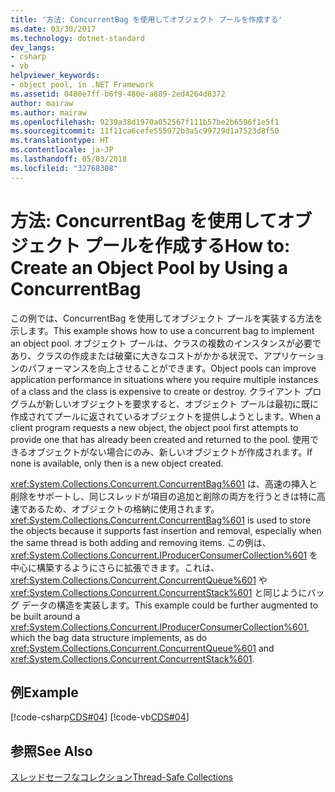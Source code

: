 ```yaml
---
title: '方法: ConcurrentBag を使用してオブジェクト プールを作成する'
ms.date: 03/30/2017
ms.technology: dotnet-standard
dev_langs:
- csharp
- vb
helpviewer_keywords:
- object pool, in .NET Framework
ms.assetid: 0480e7ff-b6f9-480e-a889-2ed4264d8372
author: mairaw
ms.author: mairaw
ms.openlocfilehash: 9239a38d1970a052567f111b57be2b6596f1e5f1
ms.sourcegitcommit: 11f11ca6cefe555972b3a5c99729d1a7523d8f50
ms.translationtype: HT
ms.contentlocale: ja-JP
ms.lasthandoff: 05/03/2018
ms.locfileid: "32768308"
---
```

# <a name="how-to-create-an-object-pool-by-using-a-concurrentbag"></a><span data-ttu-id="9bc4c-102">方法: ConcurrentBag を使用してオブジェクト プールを作成する</span><span class="sxs-lookup"><span data-stu-id="9bc4c-102">How to: Create an Object Pool by Using a ConcurrentBag</span></span>
<span data-ttu-id="9bc4c-103">この例では、ConcurrentBag を使用してオブジェクト プールを実装する方法を示します。</span><span class="sxs-lookup"><span data-stu-id="9bc4c-103">This example shows how to use a concurrent bag to implement an object pool.</span></span> <span data-ttu-id="9bc4c-104">オブジェクト プールは、クラスの複数のインスタンスが必要であり、クラスの作成または破棄に大きなコストがかかる状況で、アプリケーションのパフォーマンスを向上させることができます。</span><span class="sxs-lookup"><span data-stu-id="9bc4c-104">Object pools can improve application performance in situations where you require multiple instances of a class and the class is expensive to create or destroy.</span></span> <span data-ttu-id="9bc4c-105">クライアント プログラムが新しいオブジェクトを要求すると、オブジェクト プールは最初に既に作成されてプールに返されているオブジェクトを提供しようとします。</span><span class="sxs-lookup"><span data-stu-id="9bc4c-105">When a client program requests a new object, the object pool first attempts to provide one that has already been created and returned to the pool.</span></span> <span data-ttu-id="9bc4c-106">使用できるオブジェクトがない場合にのみ、新しいオブジェクトが作成されます。</span><span class="sxs-lookup"><span data-stu-id="9bc4c-106">If none is available, only then is a new object created.</span></span>  
  
 <span data-ttu-id="9bc4c-107"><xref:System.Collections.Concurrent.ConcurrentBag%601> は、高速の挿入と削除をサポートし、同じスレッドが項目の追加と削除の両方を行うときは特に高速であるため、オブジェクトの格納に使用されます。</span><span class="sxs-lookup"><span data-stu-id="9bc4c-107"><xref:System.Collections.Concurrent.ConcurrentBag%601> is used to store the objects because it supports fast insertion and removal, especially when the same thread is both adding and removing items.</span></span> <span data-ttu-id="9bc4c-108">この例は、<xref:System.Collections.Concurrent.IProducerConsumerCollection%601> を中心に構築するようにさらに拡張できます。これは、<xref:System.Collections.Concurrent.ConcurrentQueue%601> や <xref:System.Collections.Concurrent.ConcurrentStack%601> と同じようにバッグ データの構造を実装します。</span><span class="sxs-lookup"><span data-stu-id="9bc4c-108">This example could be further augmented to be built around a <xref:System.Collections.Concurrent.IProducerConsumerCollection%601>, which the bag data structure implements, as do <xref:System.Collections.Concurrent.ConcurrentQueue%601> and <xref:System.Collections.Concurrent.ConcurrentStack%601>.</span></span>  
  
## <a name="example"></a><span data-ttu-id="9bc4c-109">例</span><span class="sxs-lookup"><span data-stu-id="9bc4c-109">Example</span></span>  
 [!code-csharp[CDS#04](../../../../samples/snippets/csharp/VS_Snippets_Misc/cds/cs/objectpool.cs#04)]
 [!code-vb[CDS#04](../../../../samples/snippets/visualbasic/VS_Snippets_Misc/cds/vb/objectpool04.vb#04)]  
  
## <a name="see-also"></a><span data-ttu-id="9bc4c-110">参照</span><span class="sxs-lookup"><span data-stu-id="9bc4c-110">See Also</span></span>  
 [<span data-ttu-id="9bc4c-111">スレッドセーフなコレクション</span><span class="sxs-lookup"><span data-stu-id="9bc4c-111">Thread-Safe Collections</span></span>](../../../../docs/standard/collections/thread-safe/index.md)
